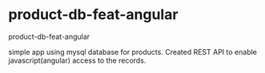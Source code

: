 # product-db-feat-angular
product-db-feat-angular


simple app using mysql database for products. Created REST API to enable javascript(angular) access to the records.

